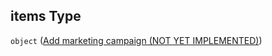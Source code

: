 ## items Type

`object` ([Add marketing campaign (NOT YET IMPLEMENTED)](generic-properties-root-add-marketing-campaign-properties-add-marketing-campaign-add-marketing-campaign-not-yet-implemented.md))
